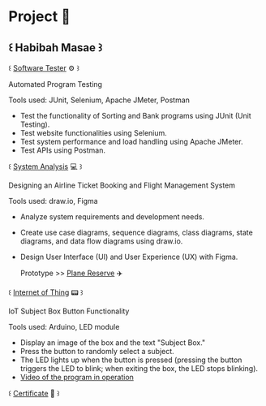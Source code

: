 # Project 👾

## ꒰ Habibah Masae ꒱


꒰ [Software Tester](https://github.com/Chocokorn/SofwareTester) ⚙️ ꒱

  Automated Program Testing
  
  Tools used: JUnit, Selenium, Apache JMeter, Postman
  - Test the functionality of Sorting and Bank programs using JUnit (Unit Testing).
  - Test website functionalities using Selenium.
  - Test system performance and load handling using Apache JMeter.
  - Test APIs using Postman.
    
꒰ [System Analysis](https://github.com/Chocokorn/SA) 💻 ꒱

  Designing an Airline Ticket Booking and Flight Management System
  
  Tools used: draw.io, Figma
  - Analyze system requirements and development needs.
  - Create use case diagrams, sequence diagrams, class diagrams, state diagrams, and data flow diagrams using draw.io.
  - Design User Interface (UI) and User Experience (UX) with Figma.

    Prototype >> [Plane Reserve](https://www.figma.com/proto/lFkrdHMUICJvU45erXOiSi/SA?node-id=272-210&node-type=frame&t=oTxilorsRVFnj72H-1&scaling=min-zoom&content-scaling=fixed&page-id=0%3A1&starting-point-node-id=1%3A4) ✈️
    
꒰ [Internet of Thing](https://github.com/Chocokorn/Arduino) 📟 ꒱

  IoT Subject Box Button Functionality 
  
  Tools used: Arduino, LED module
  - Display an image of the box and the text "Subject Box."
  - Press the button to randomly select a subject.
  - The LED lights up when the button is pressed (pressing the button triggers the LED to blink; when exiting the box, the LED stops 
    blinking).
  - [Video of the program in operation](https://drive.google.com/file/d/1q5MbH_e0WMPN50BdDkdLREyhxIpLNQsQ/view?usp=drive_link)


꒰ [Certificate](https://drive.google.com/drive/folders/1p-wXEv6Px4HH_D1NJfh_lYiN_jFp-iFO?usp=drive_link) 📂 ꒱


